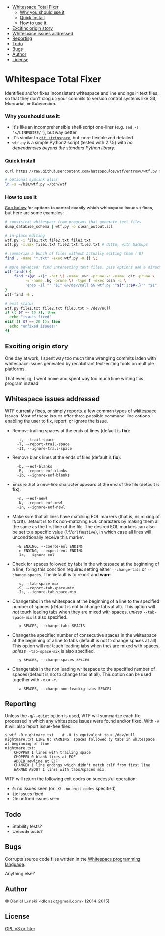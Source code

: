   * [Whitespace Total Fixer](#whitespace-total-fixer)
    * [Why you should use it](#why-you-should-use-it)
    * [Quick Install](#quick-install)
    * [How to use it](#how-to-use-it)
  * [Exciting origin story](#exciting-origin-story)
  * [Whitespace issues addressed](#whitespace-issues-addressed)
  * [Reporting](#reporting)
  * [Todo](#todo)
  * [Bugs](#bugs)
  * [Author](#author)
  * [License](#license)

Whitespace Total Fixer
======================

Identifies and/or fixes inconsistent whitespace and line endings in
text files, so that they don't clog up your commits to version control
systems like Git, Mercurial, or Subversion.

### Why you should use it:

* It's like an incomprehensible shell-script one-liner (e.g. `sed -e 's/LINENOISE/'`), but way better
* It's similar to [`git
  stripspace`](https://www.kernel.org/pub/software/scm/git/docs/git-stripspace.html),
  but more flexible and detailed.
* `wtf.py` is a simple Python2 script (tested with 2.7.5) with *no
  dependencies beyond the standard Python library*.


### Quick Install
```bash
curl https://raw.githubusercontent.com/hatzopoulos/wtf/entropy/wtf.py > ~/bin/wtf.py && chmod 0755 !#:3

# optional symlink alias
ln -s ~/bin/wtf.py ~/bin/wtf
```

### How to use it

[See below](#whitespace-issues-addressed) for options to control exactly which
whitespace issues it fixes, but here are some examples:

```bash
# consistent whitespace from programs that generate text files
dump_database_schema | wtf.py -o clean_output.sql

# in-place editing
wtf.py -i file1.txt file2.txt file3.txt
wtf.py -I.bak file1.txt file2.txt file3.txt # ditto, with backups

# summarize a bunch of files without actually editing them (-0)
find . -name "*.txt" -exec wtf.py -0 {} \;

# more advanced: find interesting text files. pass options and a directory
wtf-find() {
    find "${@: -1}" -not \( -name .svn -prune -o -name .git -prune \
         -o -name .hg -prune \) -type f -exec bash -c \
         'grep -Il "" "$1" &>/dev/null && wtf.py '"${*:1:$#-1}"' "$1"' _ {} \;
}
wtf-find -0 .

# exit status
wtf.py file1.txt file2.txt file3.txt > /dev/null
if (( $? == 10 )); then
  echo "issues fixed"
elif (( $? == 20 )); then
  echo "unfixed issues!"
fi
```

Exciting origin story
---------------------

One day at work, I spent way too much time wrangling commits
laden with whitespace issues generated by recalcitrant text-editing
tools on multiple platforms.

That evening, I went home and spent way too much time writing this
program instead!

Whitespace issues addressed
----------------------------------------------

WTF currently fixes, or simply reports, a few common types of whitespace
issues. Most of these issues offer three possible command-line options
enabling the user to fix, report, or ignore the issue.

* Remove trailing spaces at the ends of lines (default is **fix**):

        -t, --trail-space
        -T, --report-trail-space
        -It, --ignore-trail-space

* Remove blank lines at the ends of files (default is **fix**):

        -b, --eof-blanks
        -B, --report-eof-blanks
        -Ib, --ignore-eof-blanks

* Ensure that a new-line character appears at the end of the file (default is **fix**):

        -n, --eof-newl
        -N, --report-eof-newl
        -In, --ignore-eof-newl

* Make sure that all lines have matching EOL markers (that is, no
  mixing of lf/crlf). Default is to **fix** non-matching EOL
  characters by making them all the same as the first line of the
  file. The desired EOL markers can also be set to a specific value
  (`lf`/`crlf`/`native`), in which case all lines will unconditionally
  receive this marker.

        -E ENDING, --coerce-eol ENDING
        -e ENDING, --expect-eol ENDING
        -Ie, --ignore-eol

* Check for spaces followed by tabs in the whitespace at the beginning
  of a line; fixing this condition requires setting either
  `--change-tabs` or `--change-spaces`. The default is to report and
  **warn**:

        -s, --tab-space-mix
        -S, --report-tab-space-mix
        -Is, --ignore-tab-space-mix

* Change tabs in the whitespace at the beginning of a line to the
  specified number of spaces (default is not to change tabs at
  all). This option will *not* touch leading tabs when they are mixed
  with spaces, *unless* `--tab-space-mix` is also specified.

        -x SPACES, --change-tabs SPACES

* Change the specified number of consecutive spaces in the whitespace
  at the beginning of a line to tabs (default is not to change spaces
  at all). This option will *not* touch leading tabs when they are mixed
  with spaces, *unless* `--tab-space-mix` is also specified.

        -y SPACES, --change-spaces SPACES

* Change tabs in the non leading whitespace to the specified number of
  spaces (default is not to change tabs at all). This option can be used
  together with `-x` or `-y`.

        -a SPACES, --change-non-leading-tabs SPACES

Reporting
---------

Unless the `-q`/`--quiet` option is used, WTF will summarize each file
processed in which any whitespace issues were found and/or fixed. With
`-v` it will also report issue-free files.

    $ wtf -0 nightmare.txt    # -0 is equivalent to > /dev/null
    nightmare.txt LINE 8: WARNING: spaces followed by tabs in whitespace at beginning of line
    nightmare.txt:
        CHOPPED 1 lines with trailing space
        CHOPPED 0 blank lines at EOF
        ADDED newline at EOF
        CHANGED 1 line endings which didn't match crlf from first line
        WARNED ABOUT 1 lines with tabs/spaces mix

WTF will return the following exit codes on successful operation:

* `0`: no issues seen (or `-X`/`--no-exit-codes` specified)
* `10`: issues fixed
* `20`: unfixed issues seen

Todo
----

* Stability tests?
* Unicode tests?

Bugs
----
Corrupts source code files written in the [Whitespace programming language](https://en.wikipedia.org/wiki/Whitespace_(programming_language)).

Anything else?

Author
------
&copy; Daniel Lenski <<dlenski@gmail.com>> (2014-2015)

License
-------
[GPL v3 or later](http://www.gnu.org/copyleft/gpl.html)

